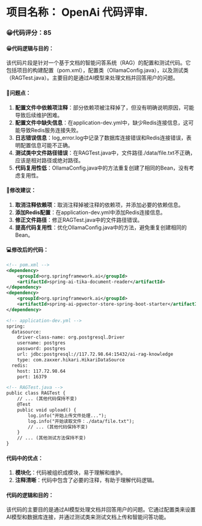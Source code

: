 # 项目名称： OpenAi 代码评审.

### 😀代码评分：85
#### 😀代码逻辑与目的：
该代码片段是针对一个基于文档的智能问答系统（RAG）的配置和测试代码。它包括项目的构建配置（pom.xml），配置类（OllamaConfig.java），以及测试类（RAGTest.java）。主要目的是通过AI模型来处理文档并回答用户的问题。

#### 🤔问题点：
1. **配置文件中依赖项注释**：部分依赖项被注释掉了，但没有明确说明原因，可能导致后续维护困难。
2. **配置文件中缺失信息**：在application-dev.yml中，缺少Redis连接信息，这可能导致Redis服务连接失败。
3. **日志错误信息**：log_error.log中记录了数据库连接错误和Redis连接错误，表明配置信息可能不正确。
4. **测试类中文件路径错误**：在RAGTest.java中，文件路径./data/file.txt不正确，应该是相对路径或绝对路径。
5. **代码复用性低**：OllamaConfig.java中的方法重复创建了相同的Bean，没有考虑复用性。

#### 🎯修改建议：
1. **取消注释依赖项**：取消注释掉被注释的依赖项，并添加必要的依赖信息。
2. **添加Redis配置**：在application-dev.yml中添加Redis连接信息。
3. **修正文件路径**：修正RAGTest.java中的文件路径错误。
4. **提高代码复用性**：优化OllamaConfig.java中的方法，避免重复创建相同的Bean。

#### 💻修改后的代码：
```xml
<!-- pom.xml -->
<dependency>
    <groupId>org.springframework.ai</groupId>
    <artifactId>spring-ai-tika-document-reader</artifactId>
</dependency>
<dependency>
    <groupId>org.springframework.ai</groupId>
    <artifactId>spring-ai-pgvector-store-spring-boot-starter</artifactId>
</dependency>

<!-- application-dev.yml -->
spring:
  datasource:
    driver-class-name: org.postgresql.Driver
    username: postgres
    password: postgres
    url: jdbc:postgresql://117.72.98.64:15432/ai-rag-knowledge
    type: com.zaxxer.hikari.HikariDataSource
  redis:
    host: 117.72.98.64
    port: 16379

<!-- RAGTest.java -->
public class RAGTest {
    // ... (其他代码保持不变)
    @Test
    public void upload() {
        log.info("开始上传文件处理...");
        log.info("开始读取文件：./data/file.txt");
        // ... (其他代码保持不变)
    }
    // ... (其他测试方法保持不变)
}
```

#### 代码中的优点：
1. **模块化**：代码被组织成模块，易于理解和维护。
2. **注释清晰**：代码中包含了必要的注释，有助于理解代码逻辑。

#### 代码的逻辑和目的：
该代码的主要目的是通过AI模型处理文档并回答用户的问题。它通过配置类来设置AI模型和数据库连接，并通过测试类来测试文档上传和智能问答功能。